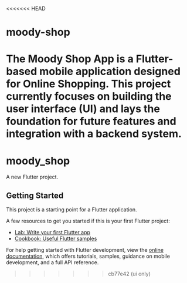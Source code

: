 <<<<<<< HEAD
# moody-shop
The Moody Shop App is a Flutter-based mobile application designed for Online Shopping. This project currently focuses on building the user interface (UI) and lays the foundation for future features and integration with a backend system.
=======
# moody_shop

A new Flutter project.

## Getting Started

This project is a starting point for a Flutter application.

A few resources to get you started if this is your first Flutter project:

- [Lab: Write your first Flutter app](https://docs.flutter.dev/get-started/codelab)
- [Cookbook: Useful Flutter samples](https://docs.flutter.dev/cookbook)

For help getting started with Flutter development, view the
[online documentation](https://docs.flutter.dev/), which offers tutorials,
samples, guidance on mobile development, and a full API reference.
>>>>>>> cb77e42 (ui only)
